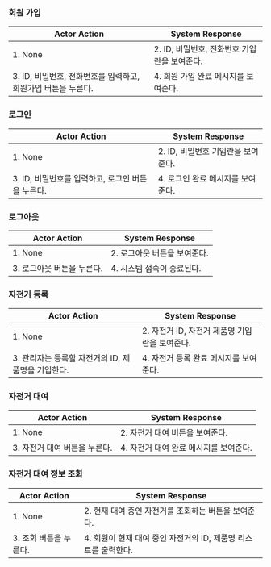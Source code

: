 ### 회원 가입
| Actor Action        | System Response                    |
|----------------------|-----------------------------------|
| 1. None               | 2. ID, 비밀번호, 전화번호 기입란을 보여준다.                   |
| 3. ID, 비밀번호, 전화번호를 입력하고, 회원가입 버튼을 누른다.   | 4. 회원 가입 완료 메시지를 보여준다. |

### 로그인
| Actor Action        | System Response                    |
|----------------------|-----------------------------------|
| 1. None               | 2. ID, 비밀번호 기입란을 보여준다. |
| 3. ID, 비밀번호를 입력하고, 로그인 버튼을 누른다. | 4. 로그인 완료 메시지를 보여준다. |

### 로그아웃
| Actor Action        | System Response                    |
|----------------------|-----------------------------------|
| 1. None              | 2. 로그아웃 버튼을 보여준다.  |
| 3. 로그아웃 버튼을 누른다.  | 4. 시스템 접속이 종료된다.  |

### 자전거 등록
| Actor Action        | System Response                    |
|----------------------|-----------------------------------|
| 1. None               | 2. 자전거 ID, 자전거 제품명 기입란을 보여준다. |
| 3. 관리자는 등록할 자전거의 ID, 제품명을 기입한다. | 4. 자전거 등록 완료 메시지를 보여준다. |

### 자전거 대여
| Actor Action        | System Response                    |
|----------------------|-----------------------------------|
| 1. None   | 2. 자전거 대여 버튼을 보여준다. |
| 3. 자전거 대여 버튼을 누른다.   | 4. 자전거 대여 완료 메시지를 보여준다. |

### 자전거 대여 정보 조회
| Actor Action        | System Response                    |
|----------------------|-----------------------------------|
| 1. None     | 2. 현재 대여 중인 자전거를 조회하는 버튼을 보여준다. |
| 3. 조회 버튼을 누른다. | 4. 회원이 현재 대여 중인 자전거의 ID, 제품명 리스트를 출력한다.  |